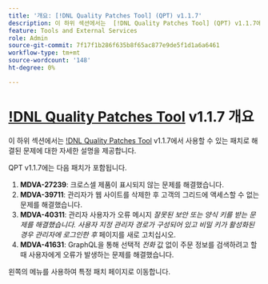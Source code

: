 ```yaml
---
title: '개요: [!DNL Quality Patches Tool] (QPT) v1.1.7'
description: 이 하위 섹션에서는  [!DNL Quality Patches Tool] (QPT) v1.1.7에서 사용할 수 있는 패치로 해결된 문제에 대한 자세한 설명을 제공합니다.
feature: Tools and External Services
role: Admin
source-git-commit: 7f17f1b286f635b8f65ac877e9de5f1d1a6a6461
workflow-type: tm+mt
source-wordcount: '148'
ht-degree: 0%

---
```


# [!DNL Quality Patches Tool](QPT) v1.1.7 개요

이 하위 섹션에서는 [!DNL Quality Patches Tool](QPT) v1.1.7에서 사용할 수 있는 패치로 해결된 문제에 대한 자세한 설명을 제공합니다.

QPT v1.1.7에는 다음 패치가 포함됩니다.

1. **MDVA-27239**: 크로스셀 제품이 표시되지 않는 문제를 해결했습니다.
1. **MDVA-39711**: 관리자가 웹 사이트를 삭제한 후 고객의 그리드에 액세스할 수 없는 문제를 해결했습니다.
1. **MDVA-40311**: 관리자 사용자가 오류 메시지 *잘못된 보안 또는 양식 키를 받는 문제를 해결했습니다. 사용자 지정 관리자 경로가 구성되어 있고 비밀 키가 활성화된 경우 관리자에 로그인한 후* 페이지를 새로 고치십시오.
1. **MDVA-41631**: GraphQL을 통해 선택적 *전화* 값 없이 주문 정보를 검색하려고 할 때 사용자에게 오류가 발생하는 문제를 해결했습니다.


왼쪽의 메뉴를 사용하여 특정 패치 페이지로 이동합니다.
